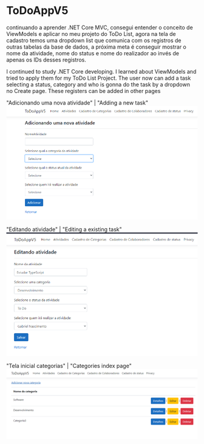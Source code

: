# ToDoAppV5

continuando a aprender .NET Core MVC, consegui entender o conceito de ViewModels e aplicar no meu projeto do ToDo List, agora na tela de cadastro temos uma dropdown list que comunica com
os registros de outras tabelas da base de dados, a próxima meta é conseguir mostrar o nome da atividade, nome do status e nome do realizador ao invés de apenas os IDs desses registros.

I continued to study .NET Core developing. I learned about ViewModels and tried to apply them for my ToDo List Project. The user now can add a task selecting a status, category and
who is gonna do the task by a dropdown no Create page. These registers can be added in other pages

"Adicionando uma nova atividade" | "Adding a new task"
![Image one](https://github.com/Gabriel-0216/ToDoAppV5/blob/master/images/001_atividades.PNG)

"Editando atividade"  |  "Editing a existing task"
![Image two](https://github.com/Gabriel-0216/ToDoAppV5/blob/master/images/003_AtividadesEdit.PNG)

 "Tela inicial categorias" | "Categories index page"
![Image three](https://github.com/Gabriel-0216/ToDoAppV5/blob/master/images/002_categorias.PNG)
